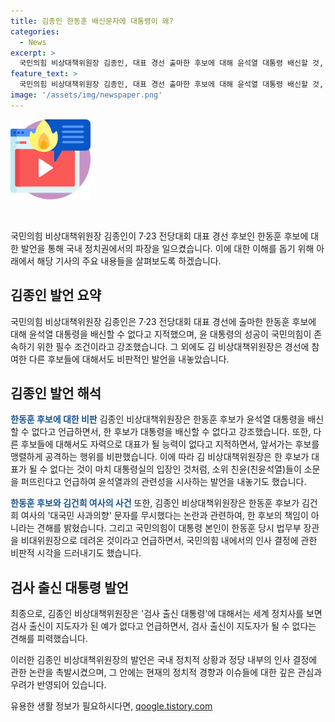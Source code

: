 ```yaml
---
title: 김종인 한동훈 배신문자에 대통령이 왜?
categories:
  - News
excerpt: >
  국민의힘 비상대책위원장 김종인, 대표 경선 출마한 후보에 대해 윤석열 대통령 배신할 것, 윤 대통령 잘돼야 희망 생길 것이라고 밝혔다. 다른 후보들에 대해서도 비판적 발언을 했는데, 특히 한 후보에 대한 비난이 돋보인다. 논란과 관련하여 김종인은 한 후보에 대한 책임을 부인하며, 마땅한 사람이 없어 한동훈을 대표로 데려왔다는 주장도 전했다.
feature_text: >
  국민의힘 비상대책위원장 김종인, 대표 경선 출마한 후보에 대해 윤석열 대통령 배신할 것, 윤 대통령 잘돼야 희망 생길 것이라고 밝혔다. 다른 후보들에 대해서도 비판적 발언을 했는데, 특히 한 후보에 대한 비난이 돋보인다. 논란과 관련하여 김종인은 한 후보에 대한 책임을 부인하며, 마땅한 사람이 없어 한동훈을 대표로 데려왔다는 주장도 전했다.
image: '/assets/img/newspaper.png'
---
```


<p><img src="/assets/img/news.png" alt="rentncar 속보" /></p>

<p data-ke-size="size16">&nbsp;</p>

<p>국민의힘 비상대책위원장 김종인이 7·23 전당대회 대표 경선 후보인 한동훈 후보에 대한 발언을 통해 국내 정치권에서의 파장을 일으켰습니다. 이에 대한 이해를 돕기 위해 아래에서 해당 기사의 주요 내용들을 살펴보도록 하겠습니다.</p>

<h2 data-ke-size="size26">김종인 발언 요약</h2>

<p>국민의힘 비상대책위원장 김종인은 7·23 전당대회 대표 경선에 출마한 한동훈 후보에 대해 윤석열 대통령을 배신할 수 없다고 지적했으며, 윤 대통령의 성공이 국민의힘이 존속하기 위한 필수 조건이라고 강조했습니다. 그 외에도 김 비상대책위원장은 경선에 참여한 다른 후보들에 대해서도 비판적인 발언을 내놓았습니다.</p>

<h2 data-ke-size="size26">김종인 발언 해석</h2>

<p><b><span style="color: #1a5490;">한동훈 후보에 대한 비판</span></b>
김종인 비상대책위원장은 한동훈 후보가 윤석열 대통령을 배신할 수 없다고 언급하면서, 한 후보가 대통령을 배신할 수 없다고 강조했습니다. 또한, 다른 후보들에 대해서도 자력으로 대표가 될 능력이 없다고 지적하면서, 앞서가는 후보를 맹렬하게 공격하는 행위를 비판했습니다. 이에 따라 김 비상대책위원장은 한 후보가 대표가 될 수 없다는 것이 마치 대통령실의 입장인 것처럼, 소위 친윤(친윤석열)들이 소문을 퍼뜨린다고 언급하여 윤석열과의 관련성을 시사하는 발언을 내놓기도 했습니다.</p>

<p><b><span style="color: #1a5490;">한동훈 후보와 김건희 여사의 사건</span></b>
또한, 김종인 비상대책위원장은 한동훈 후보가 김건희 여사의 '대국민 사과의향' 문자를 무시했다는 논란과 관련하여, 한 후보의 책임이 아니라는 견해를 밝혔습니다. 그리고 국민의힘이 대통령 본인이 한동훈 당시 법무부 장관을 비대위원장으로 데려온 것이라고 언급하면서, 국민의힘 내에서의 인사 결정에 관한 비판적 시각을 드러내기도 했습니다. </p>

<h2 data-ke-size="size26">검사 출신 대통령 발언</h2>

<p>최종으로, 김종인 비상대책위원장은 '검사 출신 대통령'에 대해서는 세계 정치사를 보면 검사 출신이 지도자가 된 예가 없다고 언급하면서, 검사 출신이 지도자가 될 수 없다는 견해를 피력했습니다.</p>

<p>이러한 김종인 비상대책위원장의 발언은 국내 정치적 상황과 정당 내부의 인사 결정에 관한 논란을 촉발시켰으며, 그 안에는 현재의 정치적 경향과 이슈들에 대한 깊은 관심과 우려가 반영되어 있습니다.</p></p>
유용한 생활 정보가 필요하시다면, <a href="https://qoogle.tistory.com" rel="dofollow">qoogle.tistory.com</a>


